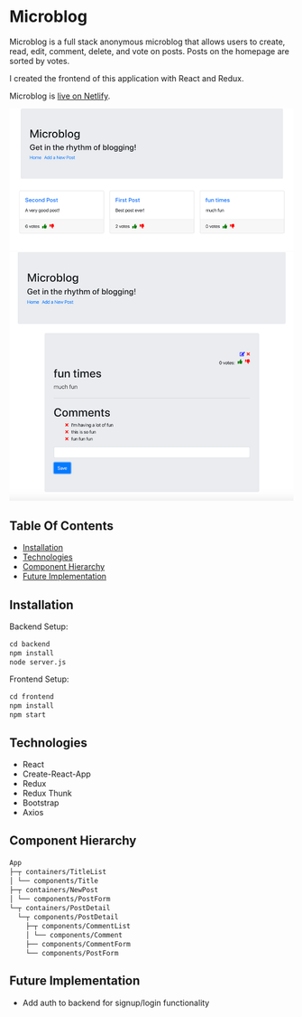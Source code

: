 # Microblog

Microblog is a full stack anonymous microblog that allows users to create, read, edit, comment, delete, and vote on posts. Posts on the homepage are sorted by votes. 

I created the frontend of this application with React and Redux. 

Microblog is [live on Netlify](https://microblogapp.netlify.app/).

![Landing Page Screenshot](frontend/assets/landing-screenshot.png)
![Post Detail Screenshot](frontend/assets/post-detail-screenshot.png)

## Table Of Contents
- [Installation](https://github.com/kathyn262/Microblog#installation)
- [Technologies](https://github.com/kathyn262/Microblog#technologies)
- [Component Hierarchy](https://github.com/kathyn262/Microblog#component-hierarchy)
- [Future Implementation](https://github.com/kathyn262/Microblog#future-implementation)

## Installation 

Backend Setup: 

```
cd backend
npm install
node server.js
```

Frontend Setup: 
```
cd frontend
npm install 
npm start
```

## Technologies
- React
- Create-React-App
- Redux
- Redux Thunk
- Bootstrap
- Axios

## Component Hierarchy 
```
App
├─┬ containers/TitleList
│ └── components/Title
├─┬ containers/NewPost
│ └── components/PostForm
└─┬ containers/PostDetail
  └─┬ components/PostDetail
    ├─┬ components/CommentList
    │ └── components/Comment
    ├── components/CommentForm
    └── components/PostForm
  ```

  ## Future Implementation
  - Add auth to backend for signup/login functionality